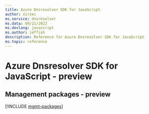 ```yaml
---
title: Azure Dnsresolver SDK for JavaScript
author: xirzec
ms.service: dnsresolver
ms.data: 09/21/2022
ms.devlang: javascript
ms.author: jeffish
description: Reference for Azure Dnsresolver SDK for JavaScript
ms.topic: reference
---
```

# Azure Dnsresolver SDK for JavaScript - preview

## Management packages - preview
[!INCLUDE [mgmt-packages](dnsresolver-mgmt-index.md)]